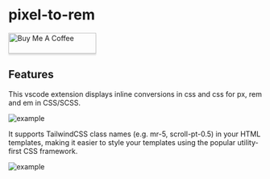 # pixel-to-rem

<a href="https://www.buymeacoffee.com/riethmue" target="_blank"><img src="https://www.buymeacoffee.com/assets/img/custom_images/orange_img.png" alt="Buy Me A Coffee" style="height: 41px !important;width: 174px !important;box-shadow: 0px 3px 2px 0px rgba(190, 190, 190, 0.5) !important;-webkit-box-shadow: 0px 3px 2px 0px rgba(190, 190, 190, 0.5) !important;" ></a>

## Features

This vscode extension displays inline conversions in css and css for px, rem and em in CSS/SCSS.

![example](https://media.giphy.com/media/9KktOG9Y8UpU5a1U46/giphy.gif)

It supports TailwindCSS class names (e.g. mr-5, scroll-pt-0.5) in your HTML templates, making it easier to style your templates using the popular utility-first CSS framework.

![example](https://media.giphy.com/media/7hxvQIIZQbSVDPYUqQ/giphy.gif)
